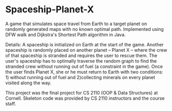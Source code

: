 # Spaceship-Planet-X
A game that simulates space travel from Earth to a target planet on randomly generated maps with no known optimal path.
Implemented using DFW walk and Dijkstra's Shortest Path algorithm in Java.

Details:
A spaceship is initialized on Earth at the start of the game. Another spaceship is randomly placed on another planet – Planet X – 
where the crew of that spaceship is stranded and requires the user to rescue them. The user's spaceship has to optimally traverse
the random graph to find the stranded crew without running out of fuel (a constraint in the game). Once the user finds Planet X,
she or he must return to Earth with two conditions: 1) without running out of fuel and 2)collecting minerals on every planet visited along the way. 

This project was the final project for CS 2110 (OOP & Data Structures) at Cornell. Skeleton code was provided by CS 2110 instructors
and the course staff.
